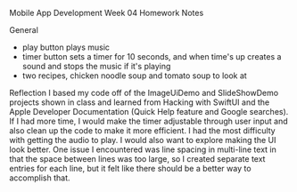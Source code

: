 Mobile App Development Week 04 Homework Notes

General
 - play button plays music
 - timer button sets a timer for 10 seconds, and when time's up creates a sound and stops the music if it's playing
 - two recipes, chicken noodle soup and tomato soup to look at
 
Reflection
 I based my code off of the ImageUiDemo and SlideShowDemo projects shown in class and learned from Hacking with SwiftUI and the Apple Developer Documentation (Quick Help feature and Google searches). If I had more time, I would make the timer adjustable through user input and also clean up the code to make it more efficient. I had the most difficulty with getting the audio to play. I would also want to explore making the UI look better. One issue I encountered was line spacing in multi-line text in that the space between lines was too large, so I created separate text entries for each line, but it felt like there should be a better way to accomplish that.